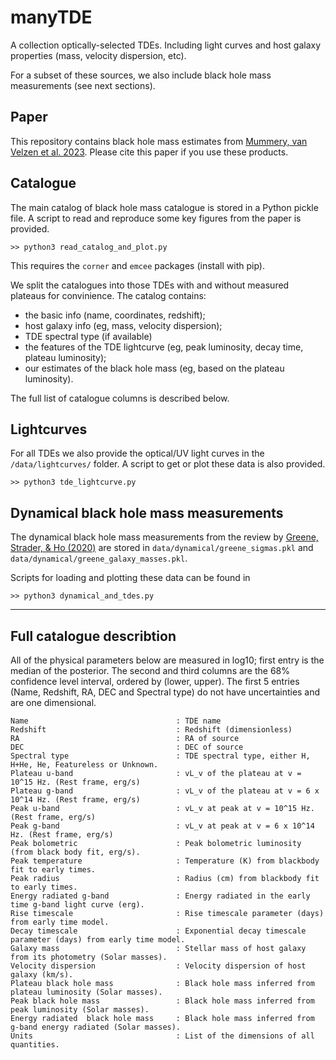 # manyTDE
A collection optically-selected TDEs. Including light curves and host galaxy properties (mass, velocity dispersion, etc).

For a subset of these sources, we also include black hole mass measurements (see next sections). 

## Paper
This repository contains black hole mass estimates from [Mummery, van Velzen et al. 2023](https://ui.adsabs.harvard.edu/abs/2023arXiv230808255M/abstract). Please cite this paper if you use these products. 


## Catalogue
The main catalog of black hole mass catalogue is stored in a Python pickle file. A script to read and reproduce some key figures from the paper is provided. 

`>> python3 read_catalog_and_plot.py`

This requires the `corner` and `emcee` packages (install with pip). 

We split the catalogues into those TDEs with and without measured plateaus for convinience. The catalog contains: 
-  the basic info (name, coordinates, redshift);
-  host galaxy info (eg, mass, velocity dispersion);
-  TDE spectral type (if available)
-  the features of the TDE lightcurve (eg, peak luminosity, decay time, plateau luminosity);
-  our estimates of the black hole mass (eg, based on the plateau luminosity).

The full list of catalogue columns is described below.  

## Lightcurves
For all TDEs we also provide the optical/UV light curves in the `/data/lightcurves/` folder. A script to get or plot these data is also provided. 

`>> python3 tde_lightcurve.py`


## Dynamical black hole mass measurements 
The dynamical black hole mass measurements from the review by [Greene, Strader, & Ho (2020)](https://ui.adsabs.harvard.edu/abs/2020ARA%26A..58..257G/abstract) are stored in `data/dynamical/greene_sigmas.pkl` and `data/dynamical/greene_galaxy_masses.pkl`. 

Scripts for loading and plotting these data can be found in

`>> python3 dynamical_and_tdes.py`

***

## Full catalogue describtion

All of the physical parameters below are measured in log10; first entry is the median of the posterior. The second and third columns are the 68% confidence level interval, ordered by (lower, upper).
The first 5 entries (Name, Redshift, RA, DEC and Spectral type) do not have uncertainties and are one dimensional. 

```
Name                                 : TDE name
Redshift                             : Redshift (dimensionless)
RA                                   : RA of source 
DEC                                  : DEC of source
Spectral type                        : TDE spectral type, either H, H+He, He, Featureless or Unknown.
Plateau u-band                       : vL_v of the plateau at v = 10^15 Hz. (Rest frame, erg/s)
Plateau g-band                       : vL_v of the plateau at v = 6 x 10^14 Hz. (Rest frame, erg/s)
Peak u-band                          : vL_v at peak at v = 10^15 Hz. (Rest frame, erg/s)
Peak g-band                          : vL_v at peak at v = 6 x 10^14 Hz. (Rest frame, erg/s)
Peak bolometric                      : Peak bolometric luminosity (from black body fit, erg/s).
Peak temperature                     : Temperature (K) from blackbody fit to early times.
Peak radius                          : Radius (cm) from blackbody fit to early times.
Energy radiated g-band               : Energy radiated in the early time g-band light curve (erg).
Rise timescale                       : Rise timescale parameter (days) from early time model.
Decay timescale                      : Exponential decay timescale parameter (days) from early time model.
Galaxy mass                          : Stellar mass of host galaxy from its photometry (Solar masses). 
Velocity dispersion                  : Velocity dispersion of host galaxy (km/s).
Plateau black hole mass              : Black hole mass inferred from plateau luminosity (Solar masses). 
Peak black hole mass                 : Black hole mass inferred from peak luminosity (Solar masses). 
Energy radiated  black hole mass     : Black hole mass inferred from g-band energy radiated (Solar masses).
Units                                : List of the dimensions of all quantities. 
```

